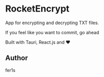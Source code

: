 # RocketEncrypt

App for encrypting and decrypting TXT files.

If you feel like you want to commit, go ahead

Built with Tauri, React.js and ❤

## Author

fer1s